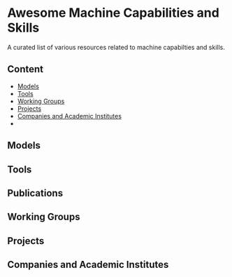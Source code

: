 # Awesome Machine Capabilities and Skills
A curated list of various resources related to machine capabilties and skills.

## Content
- [Models](https://github.com/aljoshakoecher/awesome-machine-capabilities-and-skills/main/README.md#models)
- [Tools](https://github.com/aljoshakoecher/awesome-machine-capabilities-and-skills/main/README.md#tools)
- [Working Groups](https://github.com/aljoshakoecher/awesome-machine-capabilities-and-skills/main/README.md#working-groups)
- [Projects](https://github.com/aljoshakoecher/awesome-machine-capabilities-and-skills/main/README.md#projects)
- [Companies and Academic Institutes](https://github.com/aljoshakoecher/awesome-machine-capabilities-and-skills/main/README.md#companies-and-academic-institutes)
- 

## Models

## Tools

## Publications

## Working Groups

## Projects

## Companies and Academic Institutes
